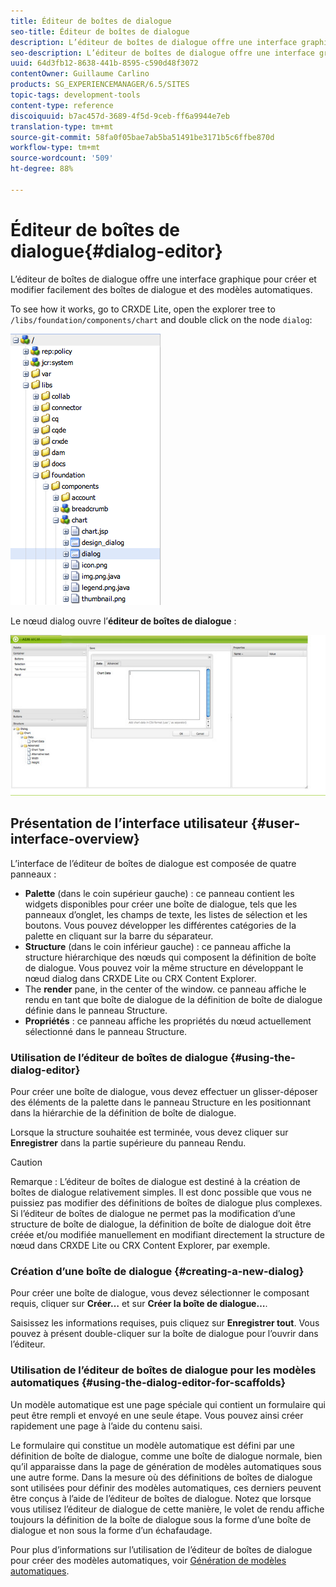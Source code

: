```yaml
---
title: Éditeur de boîtes de dialogue
seo-title: Éditeur de boîtes de dialogue
description: L’éditeur de boîtes de dialogue offre une interface graphique pour créer et modifier facilement des boîtes de dialogue et des modèles automatiques.
seo-description: L’éditeur de boîtes de dialogue offre une interface graphique pour créer et modifier facilement des boîtes de dialogue et des modèles automatiques.
uuid: 64d3fb12-8638-441b-8595-c590d48f3072
contentOwner: Guillaume Carlino
products: SG_EXPERIENCEMANAGER/6.5/SITES
topic-tags: development-tools
content-type: reference
discoiquuid: b7ac457d-3689-4f5d-9ceb-ff6a9944e7eb
translation-type: tm+mt
source-git-commit: 58fa0f05bae7ab5ba51491be3171b5c6ffbe870d
workflow-type: tm+mt
source-wordcount: '509'
ht-degree: 88%

---
```



# Éditeur de boîtes de dialogue{#dialog-editor}

L’éditeur de boîtes de dialogue offre une interface graphique pour créer et modifier facilement des boîtes de dialogue et des modèles automatiques.

To see how it works, go to CRXDE Lite, open the explorer tree to `/libs/foundation/components/chart` and double click on the node `dialog`:

![chlimage_1-247](assets/chlimage_1-247.png)

Le nœud dialog ouvre l’**éditeur de boîtes de dialogue** :

![screen_shot_2012-02-01at25033pm](assets/screen_shot_2012-02-01at25033pm.png)

## Présentation de l’interface utilisateur {#user-interface-overview}

L’interface de l’éditeur de boîtes de dialogue est composée de quatre panneaux :

* **Palette** (dans le coin supérieur gauche) : ce panneau contient les widgets disponibles pour créer une boîte de dialogue, tels que les panneaux d’onglet, les champs de texte, les listes de sélection et les boutons. Vous pouvez développer les différentes catégories de la palette en cliquant sur la barre du séparateur.
* **Structure** (dans le coin inférieur gauche) : ce panneau affiche la structure hiérarchique des nœuds qui composent la définition de boîte de dialogue. Vous pouvez voir la même structure en développant le nœud dialog dans CRXDE Lite ou CRX Content Explorer.
* The **render** pane, in the center of the window. ce panneau affiche le rendu en tant que boîte de dialogue de la définition de boîte de dialogue définie dans le panneau Structure.
* **Propriétés** : ce panneau affiche les propriétés du nœud actuellement sélectionné dans le panneau Structure.

### Utilisation de l’éditeur de boîtes de dialogue {#using-the-dialog-editor}

Pour créer une boîte de dialogue, vous devez effectuer un glisser-déposer des éléments de la palette dans le panneau Structure en les positionnant dans la hiérarchie de la définition de boîte de dialogue.

Lorsque la structure souhaitée est terminée, vous devez cliquer sur **Enregistrer** dans la partie supérieure du panneau Rendu.

>[!CAUTION]
>
>Remarque : L’éditeur de boîtes de dialogue est destiné à la création de boîtes de dialogue relativement simples. Il est donc possible que vous ne puissiez pas modifier des définitions de boîtes de dialogue plus complexes. Si l’éditeur de boîtes de dialogue ne permet pas la modification d’une structure de boîte de dialogue, la définition de boîte de dialogue doit être créée et/ou modifiée manuellement en modifiant directement la structure de nœud dans CRXDE Lite ou CRX Content Explorer, par exemple.

### Création d’une boîte de dialogue {#creating-a-new-dialog}

Pour créer une boîte de dialogue, vous devez sélectionner le composant requis, cliquer sur **Créer…** et sur **Créer la boîte de dialogue…**.

Saisissez les informations requises, puis cliquez sur **Enregistrer tout**. Vous pouvez à présent double-cliquer sur la boîte de dialogue pour l’ouvrir dans l’éditeur.

### Utilisation de l’éditeur de boîtes de dialogue pour les modèles automatiques {#using-the-dialog-editor-for-scaffolds}

Un modèle automatique est une page spéciale qui contient un formulaire qui peut être rempli et envoyé en une seule étape. Vous pouvez ainsi créer rapidement une page à l’aide du contenu saisi.

Le formulaire qui constitue un modèle automatique est défini par une définition de boîte de dialogue, comme une boîte de dialogue normale, bien qu’il apparaisse dans la page de génération de modèles automatiques sous une autre forme. Dans la mesure où des définitions de boîtes de dialogue sont utilisées pour définir des modèles automatiques, ces derniers peuvent être conçus à l’aide de l’éditeur de boîtes de dialogue. Notez que lorsque vous utilisez l’éditeur de dialogue de cette manière, le volet de rendu affiche toujours la définition de la boîte de dialogue sous la forme d’une boîte de dialogue et non sous la forme d’un échafaudage.

Pour plus d’informations sur l’utilisation de l’éditeur de boîtes de dialogue pour créer des modèles automatiques, voir [Génération de modèles automatiques](/help/sites-authoring/scaffolding.md).
